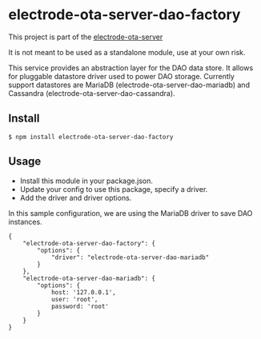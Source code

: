 electrode-ota-server-dao-factory
===
This project is part of the [electrode-ota-server](https://github.com/electrode-io/electrode-ota-server)

It is not meant to be used as a standalone module, use at your own risk.

This service provides an abstraction layer for the DAO data store.   It allows for pluggable datastore driver used to power DAO storage.
Currently support datastores are MariaDB (electrode-ota-server-dao-mariadb) and Cassandra (electrode-ota-server-dao-cassandra).

## Install
```
$ npm install electrode-ota-server-dao-factory
```

## Usage

- Install this module in your package.json.
- Update your config to use this package, specify a driver.
- Add the driver and driver options.

In this sample configuration, we are using the MariaDB driver to save DAO instances.
```
{
    "electrode-ota-server-dao-factory": {
        "options": {
            "driver": "electrode-ota-server-dao-mariadb"
        }
    },
    "electrode-ota-server-dao-mariadb": {
        "options": {
            host: '127.0.0.1',
            user: 'root',
            password: 'root'
        }
    }
}